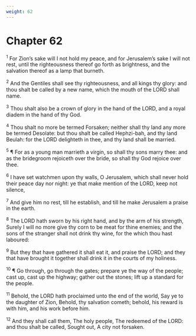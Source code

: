 ```yaml
---
weight: 62
---
```


# Chapter 62

<sup>1</sup> For Zion’s sake will I not hold my peace, and for Jerusalem’s sake I will not rest, until the righteousness thereof go forth as brightness, and the salvation thereof as a lamp that burneth. 

<sup>2</sup> And the Gentiles shall see thy righteousness, and all kings thy glory: and thou shalt be called by a new name, which the mouth of the LORD shall name. 

<sup>3</sup> Thou shalt also be a crown of glory in the hand of the LORD, and a royal diadem in the hand of thy God. 

<sup>4</sup> Thou shalt no more be termed Forsaken; neither shall thy land any more be termed Desolate: but thou shalt be called Hephzi-bah, and thy land Beulah: for the LORD delighteth in thee, and thy land shall be married. 

<sup>5</sup> ¶ For as a young man marrieth a virgin, so shall thy sons marry thee: and as the bridegroom rejoiceth over the bride, so shall thy God rejoice over thee. 

<sup>6</sup> I have set watchmen upon thy walls, O Jerusalem, which shall never hold their peace day nor night: ye that make mention of the LORD, keep not silence, 

<sup>7</sup> And give him no rest, till he establish, and till he make Jerusalem a praise in the earth. 

<sup>8</sup> The LORD hath sworn by his right hand, and by the arm of his strength, Surely I will no more give thy corn to be meat for thine enemies; and the sons of the stranger shall not drink thy wine, for the which thou hast laboured: 

<sup>9</sup> But they that have gathered it shall eat it, and praise the LORD; and they that have brought it together shall drink it in the courts of my holiness. 

<sup>10</sup> ¶ Go through, go through the gates; prepare ye the way of the people; cast up, cast up the highway; gather out the stones; lift up a standard for the people. 

<sup>11</sup> Behold, the LORD hath proclaimed unto the end of the world, Say ye to the daughter of Zion, Behold, thy salvation cometh; behold, his reward is with him, and his work before him. 

<sup>12</sup> And they shall call them, The holy people, The redeemed of the LORD: and thou shalt be called, Sought out, A city not forsaken. 


